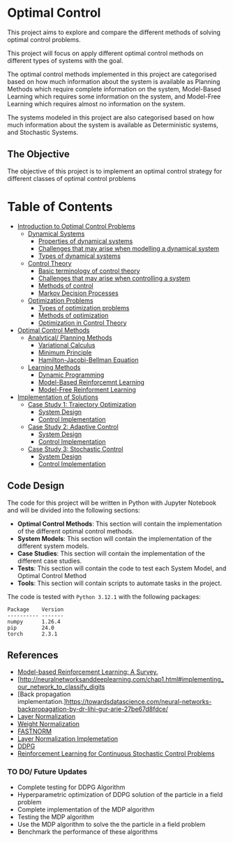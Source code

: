 # Optimal Control

This project aims to explore and compare the different methods of solving optimal control problems.

This project will focus on apply different optimal control methods on different types of systems with the goal.

The optimal control methods implemented in this project are categorised based on how much information about the system is available as Planning Methods which require complete information on the system, Model-Based Learning which requires some information on the system, and Model-Free Learning which requires almost no information on the system.

The systems modeled in this project are also categorised based on how much information about the system is available as Deterministic systems, and Stochastic Systems.

## The Objective

The objective of this project is to implement an optimal control strategy for different classes of optimal control problems

# Table of Contents

* [Introduction to Optimal Control Problems](./Systems/README.md)
  - [Dynamical Systems](./Systems/README.md)
    + [Properties of dynamical systems](./Systems/README.md) 
    + [Challenges that may arise when modelling a dynamical system](./Systems/README.md)
    + [Types of dynamical systems](./Systems/README.md)
  - [Control Theory](./Systems/README.md)
    + [Basic terminology of control theory](./Systems/README.md)
    + [Challenges that may arise when controlling a system](./Systems/README.md)
    + [Methods of control](./Systems/README.md)
    + [Markov Decision Processes](./Systems/README.md)
  - [Optimization Problems](./Systems/README.md)
    + [Types of optimization problems](./Systems/README.md)
    + [Methods of optimization](./Systems/README.md)
    - [Optimization in Control Theory](./Systems/README.md)
* [Optimal Control Methods](./Optimal%20Control%20Methods/README.md)
  - [Analytical/ Planning Methods](./Optimal%20Control%20Methods/README.md)
    + [Variational Calculus](./Optimal%20Control%20Methods/README.md)
    + [Minimum Principle](./Optimal%20Control%20Methods/README.md)
    + [Hamilton-Jacobi-Bellman Equation](./Optimal%20Control%20Methods/README.md)
  - [Learning Methods](./Optimal%20Control%20Methods/README.md)
    + [Dynamic Programming](./Optimal%20Control%20Methods/README.md)
    + [Model-Based Reinforcemnt Learning](./Optimal%20Control%20Methods/README.md)
    + [Model-Free Reinforment Learning](./Optimal%20Control%20Methods/README.md)
* [Implementation of Solutions](#18)
  - [Case Study 1: Trajectory Optimization](#19)
    + [System Design](#20)
    + [Control Implementation](#21)
  - [Case Study 2: Adaptive Control](#22)
    + [System Design](#23)
    + [Control Implementation](#24)
  - [Case Study 3: Stochastic Control](#25)
    + [System Design](#26)
    + [Control Implementation](#27)

## Code Design
The code for this project will be written in Python with Jupyter Notebook and will be divided into the following sections:
- **Optimal Control Methods**: This section will contain the implementation of the different optimal control methods.
- **System Models**: This section will contain the implementation of the different system models.
- **Case Studies**: This section will contain the implementation of the different case studies.
- **Tests**: This section will contain the code to test each System Model, and Optimal Control Method
- **Tools**: This section will contain scripts to automate tasks in the project.


The code is tested with `Python 3.12.1` with the following packages:
```
Package    Version
---------- -------
numpy      1.26.4
pip        24.0
torch      2.3.1
```
## References
- [Model-based Reinforcement Learning: A Survey.](https://arxiv.org/pdf/2006.16712)
- [http://neuralnetworksanddeeplearning.com/chap1.html#implementing_our_network_to_classify_digits
- [Back propagation implementation.]https://towardsdatascience.com/neural-networks-backpropagation-by-dr-lihi-gur-arie-27be67d8fdce/
- [Layer Normalization](https://arxiv.org/pdf/1607.06450)
- [Weight Normalization](https://arxiv.org/pdf/1602.07868)
- [FASTNORM](https://openreview.net/pdf?id=BkbOsNeSM)
- [Layer Normalization Implemetation](https://neuralthreads.medium.com/layer-normalization-applied-on-a-neural-network-f6ad51341726#:~:text=Second%2C%20the%20activation%20function%20for,layer%20is%20the%20Softmax%20function.&text=Fifth%2C%20For%20the%20first%20hidden,before%20the%20ReLU%20activation%20function.)
- [DDPG](https://www.davidsilver.uk/wp-content/uploads/2020/03/deterministic-policy-gradients.pdf)
- [Reinforcement Learning for Continuous Stochastic Control Problems](https://proceedings.neurips.cc/paper_files/paper/1997/file/186a157b2992e7daed3677ce8e9fe40f-Paper.pdf)
### TO DO/ Future Updates
- Complete testing for DDPG Algorithm
- Hyperparametric optimization of DDPG solution of the particle in a field problem
- Complete implementation of the MDP algorithm
- Testing the MDP algorithm
- Use the MDP algorithm to solve the the particle in a field problem
- Benchmark the performance of these algorithms

